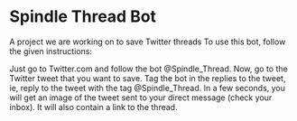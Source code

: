 # Spindle Thread Bot
A project we are working on to save Twitter threads 
To use this bot, follow the given instructions:

Just go to Twitter.com and follow the bot @Spindle_Thread.
Now, go to the Twitter tweet that you want to save.
Tag the bot in the replies to the tweet, ie, reply to the tweet with the tag @Spindle_Thread.
In a few seconds, you will get an image of the tweet sent to your direct message (check your inbox). It will also contain a link to the thread.
